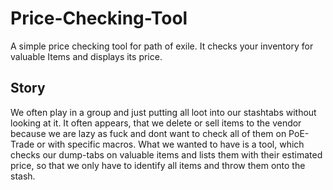 # Price-Checking-Tool
A simple price checking tool for path of exile. It checks your inventory for valuable Items and displays its price.

## Story
We often play in a group and just putting all loot into our stashtabs without looking at it. It often appears, that we delete or sell items to the vendor because we are lazy as fuck and dont want to check all of them on PoE-Trade or with specific macros.
What we wanted to have is a tool, which checks our dump-tabs on valuable items and lists them with their estimated price, so that we only have to identify all items and throw them onto the stash.

 